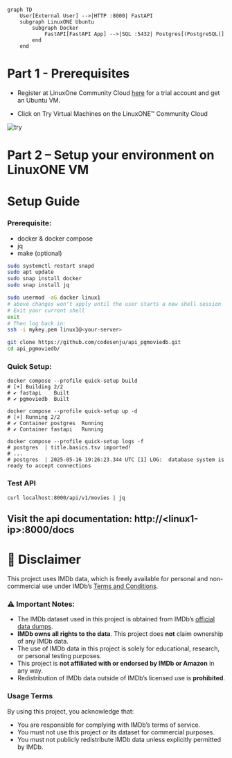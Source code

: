 
```mermaid

graph TD
    User[External User] -->|HTTP :8000| FastAPI
    subgraph LinuxONE Ubuntu
        subgraph Docker
            FastAPI[FastAPI App] -->|SQL :5432| Postgres[(PostgreSQL)]
        end
    end

```
# Part 1 - Prerequisites
* Register at LinuxOne Community Cloud <a href="https://linuxone.cloud.marist.edu/#/register?flag=VM" target="_blank"  rel="noopener noreferrer">here</a> for a trial account and get an Ubuntu VM.

* Click on Try Virtual Machines on the LinuxONE™ Community Cloud

![try](images/try.PNG)

# Part 2 – Setup your environment on LinuxONE VM
# Setup Guide

### Prerequisite:
- docker & docker compose
- jq
- make (optional)
```bash
sudo systemctl restart snapd
sudo apt update
sudo snap install docker
sudo snap install jq
```
```bash
sudo usermod -aG docker linux1
# above changes won't apply until the user starts a new shell session
# Exit your current shell
exit
# Then log back in:
ssh -i mykey.pem linux1@<your-server>
```
```bash
git clone https://github.com/codesenju/api_pgmoviedb.git
cd api_pgmoviedb/
```
### Quick Setup:
```shell
docker compose --profile quick-setup build
# [+] Building 2/2
# ✔ fastapi    Built
# ✔ pgmoviedb  Built

docker compose --profile quick-setup up -d
# [+] Running 2/2
# ✔ Container postgres  Running 
# ✔ Container fastapi   Running

docker compose --profile quick-setup logs -f
# postgres  | title.basics.tsv imported!
# ...
# postgres  | 2025-05-16 19:26:23.344 UTC [1] LOG:  database system is ready to accept connections
```
### Test API

```shell
curl localhost:8000/api/v1/movies | jq 
```
## Visit the api documentation: http://\<linux1-ip\>:8000/docs


# 📜 Disclaimer

This project uses IMDb data, which is freely available for personal and non-commercial use under IMDb’s [Terms and Conditions](https://www.imdb.com/conditions).

### ⚠️ Important Notes:

- The IMDb dataset used in this project is obtained from IMDb’s [official data dumps](https://datasets.imdbws.com/).
- **IMDb owns all rights to the data**. This project does **not** claim ownership of any IMDb data.
- The use of IMDb data in this project is solely for educational, research, or personal testing purposes.
- This project is **not affiliated with or endorsed by IMDb or Amazon** in any way.
- Redistribution of IMDb data outside of IMDb’s licensed use is **prohibited**.

### Usage Terms

By using this project, you acknowledge that:

- You are responsible for complying with IMDb’s terms of service.
- You must not use this project or its dataset for commercial purposes.
- You must not publicly redistribute IMDb data unless explicitly permitted by IMDb.
